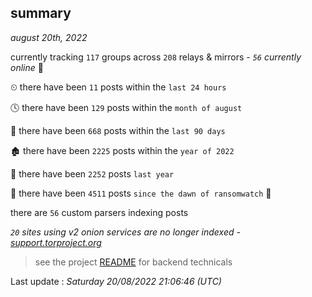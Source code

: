 
## summary
_august 20th, 2022_

currently tracking `117` groups across `208` relays & mirrors - _`56` currently online_ 📡

⏲ there have been `11` posts within the `last 24 hours`

🕓 there have been `129` posts within the `month of august`

📅 there have been `668` posts within the `last 90 days`

🏚 there have been `2225` posts within the `year of 2022`

🚀 there have been `2252` posts `last year`

🦕 there have been `4511` posts `since the dawn of ransomwatch` 🐣

there are `56` custom parsers indexing posts

_`20` sites using v2 onion services are no longer indexed - [support.torproject.org](https://support.torproject.org/onionservices/v2-deprecation/)_

> see the project [README](https://github.com/jmousqueton/ransomwatch#readme) for backend technicals



Last update : _Saturday 20/08/2022 21:06:46 (UTC)_

